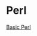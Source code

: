 # Perl

[Basic Perl][basic-perl]

[basic-perl]: https://github.com/kobkob/cursos/raw/master/perl/antigo/PerlBasico.pdf
